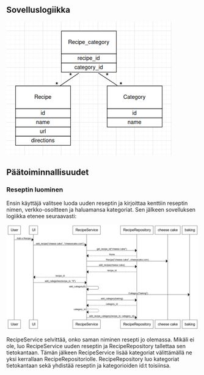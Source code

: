 ## Sovelluslogiikka

![arkkitehtuuri](./kuvat/arkkitehtuuri.png)

## Päätoiminnallisuudet

### Reseptin luominen

Ensin käyttäjä valitsee luoda uuden reseptin ja kirjoittaa kenttiin reseptin nimen, verkko-osoitteen ja haluamansa kategoriat.
Sen jälkeen sovelluksen logiikka etenee seuraavasti:

![sekvenssi-reseptin-lisaaminen](./kuvat/sekvenssi-reseptin-lisaaminen.png)

RecipeService selvittää, onko saman niminen resepti jo olemassa. Mikäli ei ole, luo RecipeService uuden reseptin ja RecipeRepository tallettaa sen tietokantaan.
Tämän jälkeen RecipeService lisää kategoriat välittämällä ne yksi kerrallaan RecipeRepositoriolle. RecipeRepository luo kategoriat tietokantaan sekä yhdistää reseptin ja kategorioiden id:t toisiinsa.
